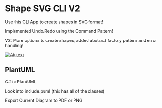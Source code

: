 # Shape SVG CLI V2

Use this CLI App to create shapes in SVG format!

Implemented Undo/Redo using the Command Pattern!

V2: More options to create shapes, added abstract factory pattern and error handling!

[![Alt text](READMEPICTURE.png)](https://www.youtube.com/watch?v=90QqkQNzMFk&ab_channel=TheJazzHopCaf%C3%A9)

## PlantUML

C# to PlantUML

Look into include.puml (this has all of the classes)

Export Current Diagram to PDF or PNG
